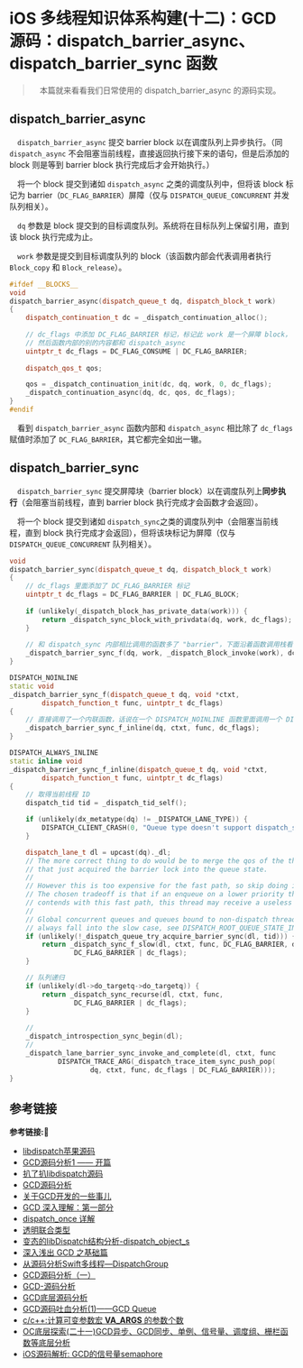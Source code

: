 # iOS 多线程知识体系构建(十二)：GCD 源码：dispatch_barrier_async、dispatch_barrier_sync 函数

> &emsp;本篇就来看看我们日常使用的 dispatch_barrier_async 的源码实现。

## dispatch_barrier_async
&emsp;`dispatch_barrier_async` 提交 barrier block 以在调度队列上异步执行。（同 `dispatch_async` 不会阻塞当前线程，直接返回执行接下来的语句，但是后添加的 block 则是等到 barrier block 执行完成后才会开始执行。）

&emsp;将一个 block 提交到诸如 `dispatch_async` 之类的调度队列中，但将该 block 标记为 barrier（`DC_FLAG_BARRIER`）屏障（仅与 `DISPATCH_QUEUE_CONCURRENT` 并发队列相关）。

&emsp;`dq` 参数是 block 提交到的目标调度队列。系统将在目标队列上保留引用，直到该 block 执行完成为止。

&emsp;`work` 参数是提交到目标调度队列的 block（该函数内部会代表调用者执行 `Block_copy` 和 `Block_release`）。
```c++
#ifdef __BLOCKS__
void
dispatch_barrier_async(dispatch_queue_t dq, dispatch_block_t work)
{
    dispatch_continuation_t dc = _dispatch_continuation_alloc();
    
    // dc_flags 中添加 DC_FLAG_BARRIER 标记，标记此 work 是一个屏障 block，
    // 然后函数内部的别的内容都和 dispatch_async
    uintptr_t dc_flags = DC_FLAG_CONSUME | DC_FLAG_BARRIER;
    
    dispatch_qos_t qos;

    qos = _dispatch_continuation_init(dc, dq, work, 0, dc_flags);
    _dispatch_continuation_async(dq, dc, qos, dc_flags);
}
#endif
```
&emsp;看到 `dispatch_barrier_async` 函数内部和 `dispatch_async` 相比除了 `dc_flags` 赋值时添加了 `DC_FLAG_BARRIER`，其它都完全如出一辙。
## dispatch_barrier_sync
&emsp;`dispatch_barrier_sync` 提交屏障块（barrier block）以在调度队列上**同步执行**（会阻塞当前线程，直到 barrier block 执行完成才会函数才会返回）。

&emsp;将一个 block 提交到诸如 `dispatch_sync`之类的调度队列中（会阻塞当前线程，直到 block 执行完成才会返回），但将该块标记为屏障（仅与 `DISPATCH_QUEUE_CONCURRENT` 队列相关）。
```c++
void
dispatch_barrier_sync(dispatch_queue_t dq, dispatch_block_t work)
{
    // dc_flags 里面添加了 DC_FLAG_BARRIER 标记
    uintptr_t dc_flags = DC_FLAG_BARRIER | DC_FLAG_BLOCK;
    
    if (unlikely(_dispatch_block_has_private_data(work))) {
        return _dispatch_sync_block_with_privdata(dq, work, dc_flags);
    }
    
    // 和 dispatch_sync 内部相比调用的函数多了 "barrier"，下面沿着函数调用栈看一下具体内容
    _dispatch_barrier_sync_f(dq, work, _dispatch_Block_invoke(work), dc_flags);
}

DISPATCH_NOINLINE
static void
_dispatch_barrier_sync_f(dispatch_queue_t dq, void *ctxt,
        dispatch_function_t func, uintptr_t dc_flags)
{
    // 直接调用了一个内联函数，话说在一个 DISPATCH_NOINLINE 函数里面调用一个 DISPATCH_ALWAYS_INLINE 的函数会是什么样的内部逻辑呢？
    _dispatch_barrier_sync_f_inline(dq, ctxt, func, dc_flags);
}

DISPATCH_ALWAYS_INLINE
static inline void
_dispatch_barrier_sync_f_inline(dispatch_queue_t dq, void *ctxt,
        dispatch_function_t func, uintptr_t dc_flags)
{
    // 取得当前线程 ID
    dispatch_tid tid = _dispatch_tid_self();

    if (unlikely(dx_metatype(dq) != _DISPATCH_LANE_TYPE)) {
        DISPATCH_CLIENT_CRASH(0, "Queue type doesn't support dispatch_sync");
    }

    dispatch_lane_t dl = upcast(dq)._dl;
    // The more correct thing to do would be to merge the qos of the thread
    // that just acquired the barrier lock into the queue state.
    //
    // However this is too expensive for the fast path, so skip doing it.
    // The chosen tradeoff is that if an enqueue on a lower priority thread
    // contends with this fast path, this thread may receive a useless override.
    //
    // Global concurrent queues and queues bound to non-dispatch threads
    // always fall into the slow case, see DISPATCH_ROOT_QUEUE_STATE_INIT_VALUE
    if (unlikely(!_dispatch_queue_try_acquire_barrier_sync(dl, tid))) {
        return _dispatch_sync_f_slow(dl, ctxt, func, DC_FLAG_BARRIER, dl,
                DC_FLAG_BARRIER | dc_flags);
    }

    // 队列递归
    if (unlikely(dl->do_targetq->do_targetq)) {
        return _dispatch_sync_recurse(dl, ctxt, func,
                DC_FLAG_BARRIER | dc_flags);
    }
    
    // 
    _dispatch_introspection_sync_begin(dl);
    // 
    _dispatch_lane_barrier_sync_invoke_and_complete(dl, ctxt, func
            DISPATCH_TRACE_ARG(_dispatch_trace_item_sync_push_pop(
                    dq, ctxt, func, dc_flags | DC_FLAG_BARRIER)));
}
```


## 参考链接
**参考链接:🔗**
+ [libdispatch苹果源码](https://opensource.apple.com/tarballs/libdispatch/)
+ [GCD源码分析1 —— 开篇](http://lingyuncxb.com/2018/01/31/GCD源码分析1%20——%20开篇/)
+ [扒了扒libdispatch源码](http://joeleee.github.io/2017/02/21/005.扒了扒libdispatch源码/)
+ [GCD源码分析](https://developer.aliyun.com/article/61328)
+ [关于GCD开发的一些事儿](https://www.jianshu.com/p/f9e01c69a46f)
+ [GCD 深入理解：第一部分](https://github.com/nixzhu/dev-blog/blob/master/2014-04-19-grand-central-dispatch-in-depth-part-1.md)
+ [dispatch_once 详解](https://www.jianshu.com/p/4fd27f1db63d)
+ [透明联合类型](http://nanjingabcdefg.is-programmer.com/posts/23951.html)
+ [变态的libDispatch结构分析-dispatch_object_s](https://blog.csdn.net/passerbysrs/article/details/18228333?utm_source=blogxgwz2)
+ [深入浅出 GCD 之基础篇](https://xiaozhuanlan.com/topic/9168375240)
+ [从源码分析Swift多线程—DispatchGroup](http://leevcan.com/2020/05/30/从源码分析Swift多线程—DispatchGroup/)
+ [GCD源码分析（一）](https://www.jianshu.com/p/bd629d25dc2e)
+ [GCD-源码分析](https://www.jianshu.com/p/866b6e903a2d)
+ [GCD底层源码分析](https://www.jianshu.com/p/4ef55563cd14)
+ [GCD源码吐血分析(1)——GCD Queue](https://blog.csdn.net/u013378438/article/details/81031938)
+ [c/c++:计算可变参数宏 __VA_ARGS__ 的参数个数](https://blog.csdn.net/10km/article/details/80760533)
+ [OC底层探索(二十一)GCD异步、GCD同步、单例、信号量、调度组、栅栏函数等底层分析](https://blog.csdn.net/weixin_40918107/article/details/109520980)
+ [iOS源码解析: GCD的信号量semaphore](https://juejin.cn/post/6844904122370490375)


